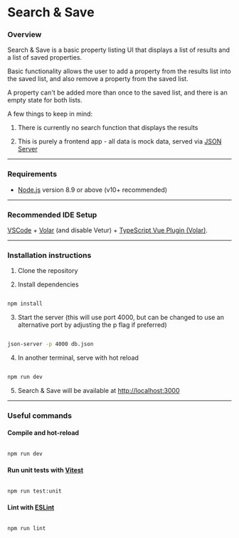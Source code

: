 
# Search & Save

### Overview
Search & Save is a basic property listing UI that displays a list of results and a list of saved properties.

Basic functionality allows the user to add a property from the results list into the saved list, and also remove a property from the saved list.

A property can't be added more than once to the saved list, and there is an empty state for both lists.

A few things to keep in mind:

1. There is currently no search function that displays the results

2. This is purely a frontend app - all data is mock data, served via [JSON Server](https://github.com/typicode/json-server)

***

### Requirements
* [Node.js](https://nodejs.org/) version 8.9 or above (v10+ recommended)

***

### Recommended IDE Setup

[VSCode](https://code.visualstudio.com/) + [Volar](https://marketplace.visualstudio.com/items?itemName=Vue.volar) (and disable Vetur) + [TypeScript Vue Plugin (Volar)](https://marketplace.visualstudio.com/items?itemName=Vue.vscode-typescript-vue-plugin).

***

### Installation instructions

1.  Clone the repository

2.  Install dependencies
```sh

npm install

```
3. Start the server (this will use port 4000, but can be changed to use an alternative port by adjusting the p flag if preferred)
```sh

json-server -p 4000 db.json

```
4. In another terminal, serve with hot reload
```sh

npm run dev

```
5. Search & Save will be available at [http://localhost:3000](http://localhost:9009/)

***

### Useful commands

#### Compile and hot-reload 
```sh

npm run dev

```
#### Run unit tests with [Vitest](https://vitest.dev/)
```sh

npm run test:unit

```
#### Lint with [ESLint](https://eslint.org/)

```sh

npm run lint

```